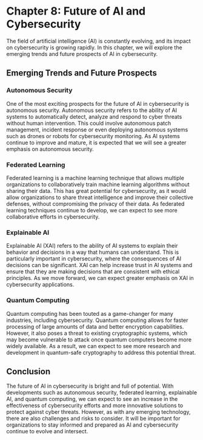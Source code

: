 Chapter 8: Future of AI and Cybersecurity
=========================================

The field of artificial intelligence (AI) is constantly evolving, and its impact on cybersecurity is growing rapidly. In this chapter, we will explore the emerging trends and future prospects of AI in cybersecurity.

Emerging Trends and Future Prospects
------------------------------------

### Autonomous Security

One of the most exciting prospects for the future of AI in cybersecurity is autonomous security. Autonomous security refers to the ability of AI systems to automatically detect, analyze and respond to cyber threats without human intervention. This could involve autonomous patch management, incident response or even deploying autonomous systems such as drones or robots for cybersecurity monitoring. As AI systems continue to improve and mature, it is expected that we will see a greater emphasis on autonomous security.

### Federated Learning

Federated learning is a machine learning technique that allows multiple organizations to collaboratively train machine learning algorithms without sharing their data. This has great potential for cybersecurity, as it would allow organizations to share threat intelligence and improve their collective defenses, without compromising the privacy of their data. As federated learning techniques continue to develop, we can expect to see more collaborative efforts in cybersecurity.

### Explainable AI

Explainable AI (XAI) refers to the ability of AI systems to explain their behavior and decisions in a way that humans can understand. This is particularly important in cybersecurity, where the consequences of AI decisions can be significant. XAI can help increase trust in AI systems and ensure that they are making decisions that are consistent with ethical principles. As we move forward, we can expect greater emphasis on XAI in cybersecurity applications.

### Quantum Computing

Quantum computing has been touted as a game-changer for many industries, including cybersecurity. Quantum computing allows for faster processing of large amounts of data and better encryption capabilities. However, it also poses a threat to existing cryptographic systems, which may become vulnerable to attack once quantum computers become more widely available. As a result, we can expect to see more research and development in quantum-safe cryptography to address this potential threat.

Conclusion
----------

The future of AI in cybersecurity is bright and full of potential. With developments such as autonomous security, federated learning, explainable AI, and quantum computing, we can expect to see an increase in the effectiveness of cybersecurity efforts and more innovative solutions to protect against cyber threats. However, as with any emerging technology, there are also challenges and risks to consider. It will be important for organizations to stay informed and prepared as AI and cybersecurity continue to evolve and intersect.
